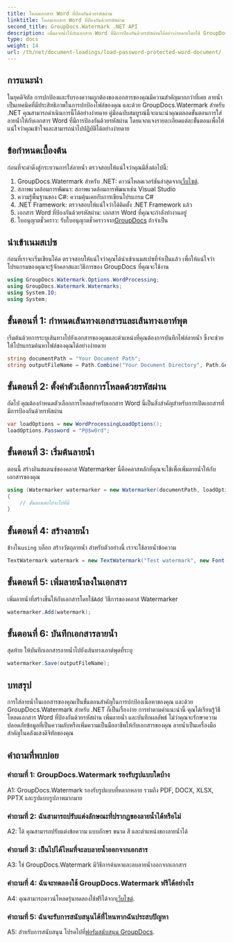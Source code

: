 ```yaml
---
title: โหลดเอกสาร Word ที่ป้องกันด้วยรหัสผ่าน
linktitle: โหลดเอกสาร Word ที่ป้องกันด้วยรหัสผ่าน
second_title: GroupDocs.Watermark .NET API
description: เพิ่มลายน้ำให้กับเอกสาร Word ที่มีการป้องกันด้วยรหัสผ่านได้อย่างง่ายดายโดยใช้ GroupDocs.Watermark สำหรับ .NET พร้อมคำแนะนำทีละขั้นตอนที่ครอบคลุมของเรา
type: docs
weight: 14
url: /th/net/document-loadings/load-password-protected-word-document/
---
```

## การแนะนำ
ในยุคดิจิทัล การปกป้องและรับรองความถูกต้องของเอกสารของคุณมีความสำคัญมากกว่าที่เคย ลายน้ำเป็นเทคนิคที่มีประสิทธิภาพในการปกป้องไฟล์ของคุณ และด้วย GroupDocs.Watermark สำหรับ .NET คุณสามารถดำเนินการนี้ได้อย่างง่ายดาย คู่มือฉบับสมบูรณ์นี้จะแนะนำคุณตลอดขั้นตอนการใส่ลายน้ำให้กับเอกสาร Word ที่มีการป้องกันด้วยรหัสผ่าน โดยแจกแจงรายละเอียดแต่ละขั้นตอนเพื่อให้แน่ใจว่าคุณเข้าใจและสามารถนำไปปฏิบัติได้อย่างง่ายดาย
## ข้อกำหนดเบื้องต้น
ก่อนที่จะดำดิ่งสู่กระบวนการใส่ลายน้ำ ตรวจสอบให้แน่ใจว่าคุณมีสิ่งต่อไปนี้:
1.  GroupDocs.Watermark สำหรับ .NET: ดาวน์โหลดเวอร์ชันล่าสุดจาก[เว็บไซต์](https://releases.groupdocs.com/Watermark/net/).
2. สภาพแวดล้อมการพัฒนา: สภาพแวดล้อมการพัฒนาเช่น Visual Studio
3. ความรู้พื้นฐานของ C#: ความคุ้นเคยกับการเขียนโปรแกรม C#
4. .NET Framework: ตรวจสอบให้แน่ใจว่าได้ติดตั้ง .NET Framework แล้ว
5. เอกสาร Word ที่ป้องกันด้วยรหัสผ่าน: เอกสาร Word ที่คุณจะกำลังทำงานอยู่
6.  ใบอนุญาตชั่วคราว: รับใบอนุญาตชั่วคราวจาก[GroupDocs](https://purchase.groupdocs.com/temporary-license/) ถ้าจำเป็น
## นำเข้าเนมสเปซ
ก่อนที่เราจะเริ่มเขียนโค้ด ตรวจสอบให้แน่ใจว่าคุณได้นำเข้าเนมสเปซที่จำเป็นแล้ว เพื่อให้แน่ใจว่าโปรแกรมของคุณจะรู้จักคลาสและวิธีการของ GroupDocs ที่คุณจะใช้งาน
```csharp
using GroupDocs.Watermark.Options.WordProcessing;
using GroupDocs.Watermark.Watermarks;
using System.IO;
using System;
```
## ขั้นตอนที่ 1: กำหนดเส้นทางเอกสารและเส้นทางเอาท์พุต
เริ่มต้นด้วยการระบุเส้นทางไปยังเอกสารของคุณและตำแหน่งที่คุณต้องการบันทึกไฟล์ลายน้ำ ซึ่งจะช่วยให้โปรแกรมค้นหาไฟล์ของคุณได้อย่างง่ายดาย
```csharp
string documentPath = "Your Document Path";
string outputFileName = Path.Combine("Your Document Directory", Path.GetFileName(documentPath));
```
## ขั้นตอนที่ 2: ตั้งค่าตัวเลือกการโหลดด้วยรหัสผ่าน
ถัดไป คุณต้องกำหนดตัวเลือกการโหลดสำหรับเอกสาร Word นี่เป็นสิ่งสำคัญสำหรับการเปิดเอกสารที่มีการป้องกันด้วยรหัสผ่าน
```csharp
var loadOptions = new WordProcessingLoadOptions();
loadOptions.Password = "P@$w0rd";
```
## ขั้นตอนที่ 3: เริ่มต้นลายน้ำ
ตอนนี้ สร้างอินสแตนซ์ของคลาส Watermarker นี่คือคลาสหลักที่คุณจะใช้เพื่อเพิ่มลายน้ำให้กับเอกสารของคุณ
```csharp
using (Watermarker watermarker = new Watermarker(documentPath, loadOptions))
{
    // ขั้นตอนต่อไปจะไปที่นี่
}
```
## ขั้นตอนที่ 4: สร้างลายน้ำ
 ข้างใน`using` บล็อก สร้างวัตถุลายน้ำ สำหรับตัวอย่างนี้ เราจะใช้ลายน้ำข้อความ
```csharp
TextWatermark watermark = new TextWatermark("Test watermark", new Font("Arial", 12));
```
## ขั้นตอนที่ 5: เพิ่มลายน้ำลงในเอกสาร
เพิ่มลายน้ำที่สร้างขึ้นให้กับเอกสารโดยใช้`Add` วิธีการของคลาส Watermarker
```csharp
watermarker.Add(watermark);
```
## ขั้นตอนที่ 6: บันทึกเอกสารลายน้ำ
สุดท้าย ให้บันทึกเอกสารลายน้ำไปยังเส้นทางเอาต์พุตที่ระบุ
```csharp
watermarker.Save(outputFileName);
```
## บทสรุป
การใส่ลายน้ำในเอกสารของคุณเป็นขั้นตอนสำคัญในการปกป้องเนื้อหาของคุณ และด้วย GroupDocs.Watermark สำหรับ .NET ก็เป็นเรื่องง่าย การทำตามคำแนะนำนี้ คุณได้เรียนรู้วิธีโหลดเอกสาร Word ที่ป้องกันด้วยรหัสผ่าน เพิ่มลายน้ำ และบันทึกผลลัพธ์ ไม่ว่าคุณจะรักษาความปลอดภัยข้อมูลที่เป็นความลับหรือเพิ่มความเป็นมืออาชีพให้กับเอกสารของคุณ ลายน้ำเป็นเครื่องมือสำคัญในคลังแสงดิจิทัลของคุณ
## คำถามที่พบบ่อย
### คำถามที่ 1: GroupDocs.Watermark รองรับรูปแบบใดบ้าง
A1: GroupDocs.Watermark รองรับรูปแบบที่หลากหลาย รวมถึง PDF, DOCX, XLSX, PPTX และรูปแบบรูปภาพมากมาย
### คำถามที่ 2: ฉันสามารถปรับแต่งลักษณะที่ปรากฏของลายน้ำได้หรือไม่
A2: ได้ คุณสามารถปรับแต่งข้อความ แบบอักษร ขนาด สี และตำแหน่งของลายน้ำได้
### คำถามที่ 3: เป็นไปได้ไหมที่จะลบลายน้ำออกจากเอกสาร
A3: ใช่ GroupDocs.Watermark มีวิธีการค้นหาและลบลายน้ำออกจากเอกสาร
### คำถามที่ 4: ฉันจะทดลองใช้ GroupDocs.Watermark ฟรีได้อย่างไร
 A4: คุณสามารถดาวน์โหลดรุ่นทดลองใช้ฟรีได้จาก[เว็บไซต์](https://releases.groupdocs.com/).
### คำถามที่ 5: ฉันจะรับการสนับสนุนได้ที่ไหนหากฉันประสบปัญหา
 A5: สำหรับการสนับสนุน โปรดไปที่[ฟอรัมสนับสนุน GroupDocs](https://forum.groupdocs.com/c/watermark/19).